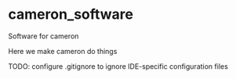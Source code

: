 # cameron_software
Software for cameron

Here we make cameron do things

TODO: configure .gitignore to ignore IDE-specific configuration files

